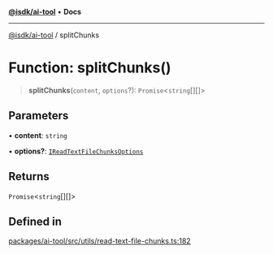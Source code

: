 [**@isdk/ai-tool**](../README.md) • **Docs**

***

[@isdk/ai-tool](../globals.md) / splitChunks

# Function: splitChunks()

> **splitChunks**(`content`, `options`?): `Promise`\<`string`[][]\>

## Parameters

• **content**: `string`

• **options?**: [`IReadTextFileChunksOptions`](../interfaces/IReadTextFileChunksOptions.md)

## Returns

`Promise`\<`string`[][]\>

## Defined in

[packages/ai-tool/src/utils/read-text-file-chunks.ts:182](https://github.com/isdk/ai-tool.js/blob/e324043799402aa2caa41711a9168487ab85c166/src/utils/read-text-file-chunks.ts#L182)
